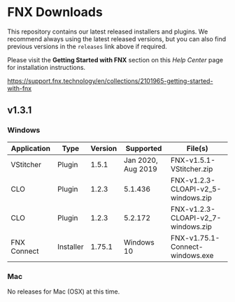 # FNX Downloads
This repository contains our latest released installers and plugins. We recommend always using the latest released versions, but you can also find previous versions in the `releases` link above if required.

Please visit the **Getting Started with FNX** section on this *Help Center* page for installation instructions.

https://support.fnx.technology/en/collections/2101965-getting-started-with-fnx


## v1.3.1

### Windows

|Application|Type|Version|Supported|File(s)|
|-|-|-|-|-|
|VStitcher|Plugin|1.5.1|Jan 2020, Aug 2019|FNX-v1.5.1-VStitcher.zip|
|CLO|Plugin|1.2.3|5.1.436|FNX-v1.2.3-CLOAPI-v2_5-windows.zip|
|CLO|Plugin|1.2.3|5.2.172|FNX-v1.2.3-CLOAPI-v2_7-windows.zip|
|FNX Connect|Installer|1.75.1|Windows 10|FNX-v1.75.1-Connect-windows.exe|

### Mac
No releases for Mac (OSX) at this time.
